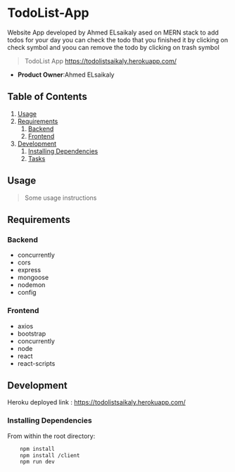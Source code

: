 
# TodoList-App
Website App developed by Ahmed ELsaikaly ased on MERN stack to add todos for your day you can check the todo that you finished it by clicking on 
check symbol and yoou can remove the todo by clicking on trash symbol

> TodoList App
https://todolistsaikaly.herokuapp.com/

- **Product Owner**:Ahmed ELsaikaly

## Table of Contents

1. [Usage](#Usage)
1. [Requirements](#requirements)
   1. [Backend](#Backend)
   1. [Frontend](#Frontend)
1. [Development](#development)
   1. [Installing Dependencies](#installing-dependencies)
   1. [Tasks](#tasks)

## Usage

> Some usage instructions

## Requirements

### Backend

- concurrently
- cors
- express
- mongoose
- nodemon
- config

### Frontend

- axios
- bootstrap
- concurrently
- node
- react
- react-scripts

## Development

Heroku deployed link :
https://todolistsaikaly.herokuapp.com/

### Installing Dependencies

From within the root directory:

```sh
    npm install
    npm install /client
    npm run dev
```
